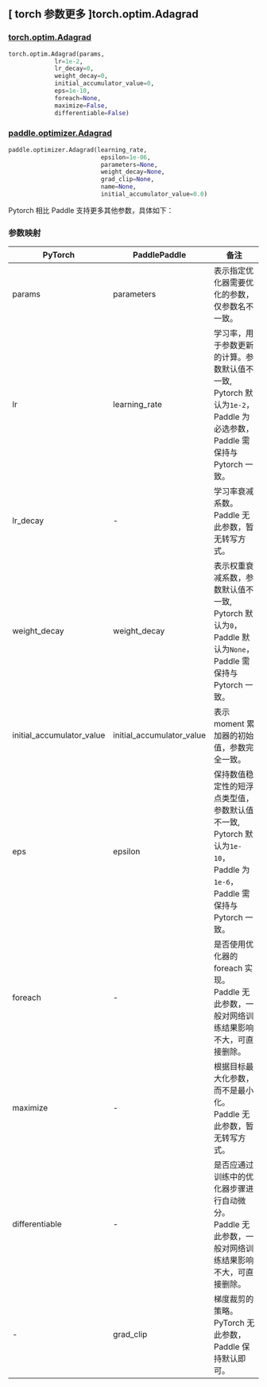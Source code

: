 ## [ torch 参数更多 ]torch.optim.Adagrad

### [torch.optim.Adagrad](https://pytorch.org/docs/stable/generated/torch.optim.Adagrad.html)

```python
torch.optim.Adagrad(params,
             lr=1e-2,
             lr_decay=0,
             weight_decay=0,
             initial_accumulator_value=0,
             eps=1e-10,
             foreach=None,
             maximize=False,
             differentiable=False)
```

### [paddle.optimizer.Adagrad](https://www.paddlepaddle.org.cn/documentation/docs/zh/develop/api/paddle/optimizer/Adagrad_cn.html)

```python
paddle.optimizer.Adagrad(learning_rate,
                          epsilon=1e-06,
                          parameters=None,
                          weight_decay=None,
                          grad_clip=None,
                          name=None,
                          initial_accumulator_value=0.0)
```

Pytorch 相比 Paddle 支持更多其他参数，具体如下：

### 参数映射

| PyTorch                             | PaddlePaddle | 备注                                                                    |
| ----------------------------------- | ------------ | ----------------------------------------------------------------------- |
| params     | parameters           | 表示指定优化器需要优化的参数，仅参数名不一致。                      |
| lr     | learning_rate       | 学习率，用于参数更新的计算。参数默认值不一致, Pytorch 默认为`1e-2`， Paddle 为必选参数，Paddle 需保持与 Pytorch 一致。                          |
| lr_decay           | -     | 学习率衰减系数。Paddle 无此参数，暂无转写方式。         |
| weight_decay           | weight_decay     | 表示权重衰减系数，参数默认值不一致, Pytorch 默认为`0`， Paddle 默认为`None`，Paddle 需保持与 Pytorch 一致。         |
| initial_accumulator_value   | initial_accumulator_value   | 表示 moment 累加器的初始值，参数完全一致。                       |
| eps       | epsilon        | 保持数值稳定性的短浮点类型值，参数默认值不一致, Pytorch 默认为`1e-10`， Paddle 为`1e-6`，Paddle 需保持与 Pytorch 一致。                           |
| foreach           | -     | 是否使用优化器的 foreach 实现。Paddle 无此参数，一般对网络训练结果影响不大，可直接删除。         |
| maximize           | -     | 根据目标最大化参数，而不是最小化。Paddle 无此参数，暂无转写方式。         |
| differentiable      | -     | 是否应通过训练中的优化器步骤进行自动微分。Paddle 无此参数，一般对网络训练结果影响不大，可直接删除。       |
| -          | grad_clip            | 梯度裁剪的策略。 PyTorch 无此参数，Paddle 保持默认即可。       |
